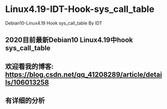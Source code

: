 # Linux4.19-IDT-Hook-sys_call_table
Debian10-Linux4.19 Hook sys_call_table By IDT
## 2020目前最新Debian10 Linux4.19中hook sys_call_table
## 欢迎看我的博客: https://blog.csdn.net/qq_41208289/article/details/106013258
## 有详细的分析
